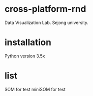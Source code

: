 # cross-platform-rnd
Data Visualization Lab.
Sejong university.


# installation 
Python version 3.5x


# list
SOM for test
miniSOM for test


